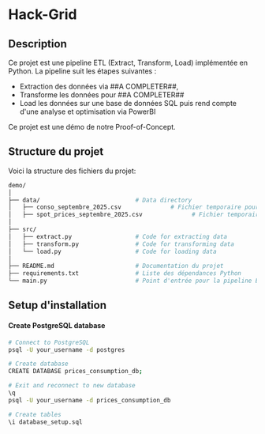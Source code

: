 # Hack-Grid

## Description
Ce projet est une pipeline ETL (Extract, Transform, Load) implémentée en Python. La pipeline suit les étapes suivantes :

- Extraction des données via ##A COMPLETER##,
- Transforme les données pour ##A COMPLETER##
- Load les données sur une base de données SQL puis rend compte d'une analyse et optimisation via PowerBI

Ce projet est une démo de notre Proof-of-Concept.

## Structure du projet
Voici la structure des fichiers du projet:
```bash
demo/
│
├── data/                           # Data directory
│   ├── conso_septembre_2025.csv              # Fichier temporaire pour l'extraction des données de consommation utilisateur
│   ├── spot_prices_septembre_2025.csv              # Fichier temporaire pour l'extraction des données de prix spot
│
├── src/
│   ├── extract.py                  # Code for extracting data
│   ├── transform.py                # Code for transforming data
│   └── load.py                     # Code for loading data
│
├── README.md                       # Documentation du projet
├── requirements.txt                # Liste des dépendances Python
└── main.py                         # Point d'entrée pour la pipeline ETL
```
## Setup d'installation
#### Create PostgreSQL database
   ```bash
   # Connect to PostgreSQL
   psql -U your_username -d postgres
   
   # Create database
   CREATE DATABASE prices_consumption_db;
   
   # Exit and reconnect to new database
   \q
   psql -U your_username -d prices_consumption_db
   
   # Create tables
   \i database_setup.sql
   ```
